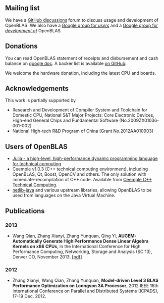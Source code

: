 ## Mailing list

We have a [GitHub discussions](https://github.com/OpenMathLib/OpenBLAS/discussions/) forum to discuss usage and development of OpenBLAS. We also have a [Google group for *users*](https://groups.google.com/forum/#!forum/openblas-users) and a [Google group for *development of*](https://groups.google.com/forum/#!forum/openblas-dev) OpenBLAS. 

## Donations

You can read OpenBLAS statement of receipts and disbursement and cash balance on [google doc](https://docs.google.com/spreadsheet/ccc?key=0AghkTjXe2lDndE1UZml0dGpaUzJmZGhvenBZd1F2R1E&usp=sharing). A backer list is available [on GitHub](https://github.com/OpenMathLib/OpenBLAS/blob/develop/BACKERS.md).

We welcome the hardware donation, including the latest CPU and boards.

## Acknowledgements

This work is partially supported by
* Research and Development of Compiler System and Toolchain for Domestic CPU, National S&T Major Projects: Core Electronic Devices, High-end General Chips and Fundamental Software (No.2009ZX01036-001-002)
* National High-tech R&D Program of China (Grant No.2012AA010903)

## Users of OpenBLAS

* <a href='http://julialang.org/'>Julia - a high-level, high-performance dynamic programming language for technical computing</a><br />
* Ceemple v1.0.3 (C++ technical computing environment), including OpenBLAS, Qt, Boost, OpenCV and others. The only solution with immediate-recompilation of C++ code. Available from <a href='http://www.ceemple.com'>Ceemple C++ Technical Computing</a>.
* [netlib-java](https://github.com/fommil/netlib-java) and various upstream libraries, allowing OpenBLAS to be used from languages on the Java Virtual Machine.

<!-- TODO: academia users, industry users, hpc centers deployed openblas, etc. -->

## Publications

### 2013

* Wang Qian, Zhang Xianyi, Zhang Yunquan, Qing Yi,  **AUGEM: Automatically Generate High Performance Dense Linear Algebra Kernels on x86 CPUs**, In the International Conference for High Performance Computing, Networking, Storage and Analysis (SC'13), Denver CO, November 2013. [[pdf](http://xianyi.github.io/paper/augem_SC13.pdf)]

### 2012

* Zhang Xianyi, Wang Qian, Zhang Yunquan, **Model-driven Level 3 BLAS Performance Optimization on Loongson 3A Processor**, 2012 IEEE 18th International Conference on Parallel and Distributed Systems (ICPADS), 17-19 Dec. 2012.
